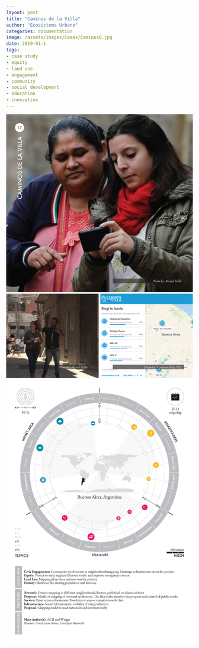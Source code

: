 ```yaml
---
layout: post
title: "Caminos de la Villa"
author: "Ecosistema Urbano"
categories: documentation
image: /assets/images/Cases/Caminos0.jpg
date: 2019-01-1
tags:
- case study
- equity
- land use
- engagement
- community
- social development
- education
- innovation
---
```


![Caminos0](/assets/images/Cases/Caminos0.jpg)
![Caminos1](/assets/images/Cases/Caminos1.jpg)
